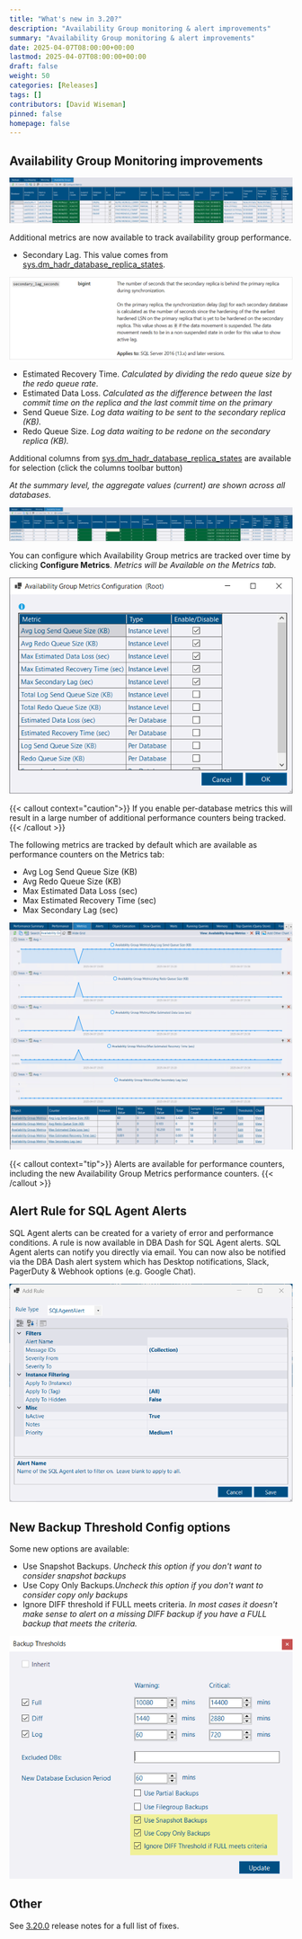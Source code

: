 ```yaml
---
title: "What's new in 3.20?"
description: "Availability Group monitoring & alert improvements"
summary: "Availability Group monitoring & alert improvements"
date: 2025-04-07T08:00:00+00:00
lastmod: 2025-04-07T08:00:00+00:00
draft: false
weight: 50
categories: [Releases]
tags: []
contributors: [David Wiseman]
pinned: false
homepage: false
---
```

## Availability Group Monitoring improvements

[![Availability Group Detail](availability-group-detail.png)](availability-group-detail.png)

Additional metrics are now available to track availability group performance.

* Secondary Lag.  This value comes from [sys.dm_hadr_database_replica_states](https://learn.microsoft.com/en-us/sql/relational-databases/system-dynamic-management-views/sys-dm-hadr-database-replica-states-transact-sql).

[![Secondary Lag definition](secondary-lag-seconds.png)](secondary-lag-seconds.png)

* Estimated Recovery Time.  *Calculated by dividing the redo queue size by the redo queue rate*.
* Estimated Data Loss.  *Calculated as the difference between the last commit time on the replica and the last commit time on the primary*
* Send Queue Size.  *Log data waiting to be sent to the secondary replica (KB).*
* Redo Queue Size. 	*Log data waiting to be redone on the secondary replica (KB).*

Additional columns from [sys.dm_hadr_database_replica_states](https://learn.microsoft.com/en-us/sql/relational-databases/system-dynamic-management-views/sys-dm-hadr-database-replica-states-transact-sql) are available for selection (click the columns toolbar button)

*At the summary level, the aggregate values (current) are shown across all databases.*

[![Availability Group Summary](availability-group-summary.png)](availability-group-summary.png)

You can configure which Availability Group metrics are tracked over time by clicking **Configure Metrics**. *Metrics will be Available on the Metrics tab.*

[![Availability Group Metrics Config](availability-group-metric-config.png)](availability-group-metric-config.png)

{{< callout context="caution">}}
If you enable per-database metrics this will result in a large number of additional performance counters being tracked.
{{< /callout >}}

The following metrics are tracked by default which are available as performance counters on the Metrics tab:

* Avg Log Send Queue Size (KB)
* Avg Redo Queue Size (KB)
* Max Estimated Data Loss (sec)
* Max Estimated Recovery Time (sec)
* Max Secondary Lag (sec)

[![Availability Group Metrics](availability-group-metrics.png)](availability-group-metrics.png)

{{< callout context="tip">}}
Alerts are available for performance counters, including the new Availability Group Metrics performance counters.
{{< /callout >}}

## Alert Rule for SQL Agent Alerts

SQL Agent alerts can be created for a variety of error and performance conditions.  A rule is now available in DBA Dash for SQL Agent alerts.  SQL Agent alerts can notify you directly via email.  You can now also be notified via the DBA Dash alert system which has Desktop notifications, Slack, PagerDuty & Webhook options (e.g. Google Chat).

[![SQL Agent Alert Rule](sql-agent-alert-rule.png)](sql-agent-alert-rule.png)

## New Backup Threshold Config options

Some new options are available:

* Use Snapshot Backups. *Uncheck this option if you don't want to consider snapshot backups*
* Use Copy Only Backups.*Uncheck this option if you don't want to consider copy only backups*
* Ignore DIFF threshold if FULL meets criteria. *In most cases it doesn't make sense to alert on a missing DIFF backup if you have a FULL backup that meets the criteria.*

[![Backup Threshold configuration](backup-threshold-config.png)](backup-threshold-config.png)


## Other

See [3.20.0](https://github.com/trimble-oss/dba-dash/releases/tag/3.20.0) release notes for a full list of fixes.

